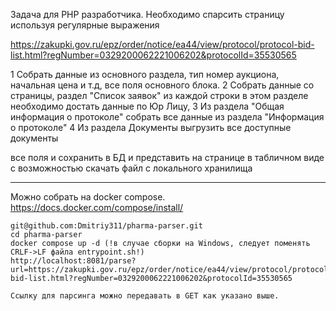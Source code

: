Задача для PHP разработчика.
Необходимо спарсить страницу используя регулярные выражения

https://zakupki.gov.ru/epz/order/notice/ea44/view/protocol/protocol-bid-list.html?regNumber=0329200062221006202&protocolId=35530565


1 Собрать данные из основного раздела, тип номер аукциона, начальная цена и т.д, все поля основного блока.
2 Собрать данные со страницы, раздел "Список заявок" из каждой строки в этом разделе необходимо достать данные по Юр Лицу,
3 Из раздела "Общая информация о протоколе" собрать все данные из раздела "Информация о протоколе"
4 Из раздела Документы выгрузить все доступные документы

все поля и сохранить в БД и представить на странице в табличном виде с возможностью скачать файл с локального хранилища

---

Можно собрать на docker compose. https://docs.docker.com/compose/install/

    git@github.com:Dmitriy311/pharma-parser.git
    cd pharma-parser
    docker compose up -d (!в случае сборки на Windows, следует поменять CRLF->LF файла entrypoint.sh!)
    http://localhost:8081/parse?url=https://zakupki.gov.ru/epz/order/notice/ea44/view/protocol/protocol-bid-list.html?regNumber=0329200062221006202&protocolId=35530565

    Ссылку для парсинга можно передавать в GET как указано выше.
